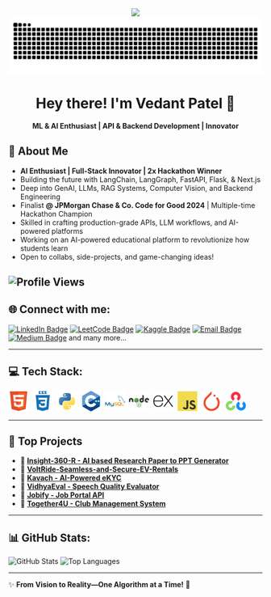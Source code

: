 <div align="center">
  <img src="https://media2.giphy.com/media/v1.Y2lkPTc5MGI3NjExcHc4NTg4aDM5azFiczBybXN3cjN6OGU2dTIxZ2J2djAzMDh2a2FudiZlcD12MV9pbnRlcm5hbF9naWZfYnlfaWQmY3Q9cw/5eLDrEaRGHegx2FeF2/giphy.gif" width="150"/>
  <img alt="github contribution snake animation" src="https://github.com/SerKirtan/Snake-Animation/blob/main/snake.svg">
  
  # Hey there! I'm Vedant Patel 👋
  **ML & AI Enthusiast | API & Backend Development | Innovator**

</div>

  ## 🚀 About Me
- **AI Enthusiast | Full-Stack Innovator | 2x Hackathon Winner**
- Building the future with LangChain, LangGraph, FastAPI, Flask, & Next.js
- Deep into GenAI, LLMs, RAG Systems, Computer Vision, and Backend Engineering
- Finalist **@ JPMorgan Chase & Co. Code for Good 2024** | Multiple-time Hackathon Champion
- Skilled in crafting production-grade APIs, LLM workflows, and AI-powered platforms
- Working on an AI-powered educational platform to revolutionize how students learn
- Open to collabs, side-projects, and game-changing ideas!

![Profile Views](https://komarev.com/ghpvc/?username=Vedantt-Patel&color=blue)
---

## 🌐 Connect with me:
<p align="left">
  <a href="https://www.linkedin.com/in/vedant-patel-machine-learning"><img src="https://img.shields.io/badge/LinkedIn-blue?style=for-the-badge&logo=linkedin&logoColor=white" alt="LinkedIn Badge"/></a>
  <a href="https://leetcode.com/u/Vedant2912/"><img src="https://img.shields.io/badge/LeetCode-orange?style=for-the-badge&logo=leetcode&logoColor=white" alt="LeetCode Badge"/></a>
  <a href="https://www.kaggle.com/vedantkpatel"><img src="https://img.shields.io/badge/Kaggle-blue?style=for-the-badge&logo=kaggle&logoColor=white" alt="Kaggle Badge"/></a>
  <a href="mailto:vedxnt2912@gmail.com"><img src="https://img.shields.io/badge/Email-red?style=for-the-badge&logo=gmail&logoColor=white" alt="Email Badge"/></a>
  <a href="https://medium.com/@Vedant-Patel"><img src="https://img.shields.io/badge/Medium-black?style=for-the-badge&logo=medium&logoColor=white" alt="Medium Badge"/></a>
  and many more...
</p>

---

## 💻 Tech Stack:
<p align="left"><div>
  <img src="https://github.com/devicons/devicon/blob/master/icons/html5/html5-original.svg" title="HTML5" alt="HTML" width="40" height="40"/>&nbsp;
  <img src="https://github.com/devicons/devicon/blob/master/icons/css3/css3-plain-wordmark.svg" title="CSS3" alt="CSS" width="40" height="40"/>&nbsp;
  <img src="https://github.com/devicons/devicon/blob/master/icons/python/python-original.svg" title="Python" alt="Python" width="40" height="40"/>&nbsp;
  <img src="https://github.com/devicons/devicon/blob/master/icons/cplusplus/cplusplus-original.svg" title="C++" alt="C++" width="40" height="40"/>&nbsp;
  <img src="https://github.com/devicons/devicon/blob/master/icons/mysql/mysql-original-wordmark.svg" title="MySQL" alt="MySQL" width="40" height="40"/>&nbsp;
  <img src="https://github.com/devicons/devicon/blob/master/icons/nodejs/nodejs-original-wordmark.svg" title="NodeJS" alt="NodeJS" width="40" height="40"/>&nbsp;
  <img src="https://github.com/devicons/devicon/blob/master/icons/express/express-original.svg" title="ExpressJS" alt="ExpressJS" width="40" height="40"/>&nbsp;
  <img src="https://github.com/devicons/devicon/blob/master/icons/javascript/javascript-original.svg" title="JavaScript" alt="JavaScript" width="40" height="40"/>&nbsp;
  <img src="https://github.com/devicons/devicon/blob/master/icons/pytorch/pytorch-original.svg" title="PyTorch" alt="PyTorch" width="40" height="40"/>&nbsp;
  <img src="https://github.com/devicons/devicon/blob/master/icons/opencv/opencv-original.svg" title="OpenCV" alt="OpenCV" width="40" height="40"/>&nbsp;
</div>
</p>

---

## 📌 Top Projects
- 🔹 [**Insight-360-R - AI based Research Paper to PPT Generator**](https://github.com/Vedantt-Patel/Insight-360-R)
- 🔹 [**VoltRide-Seamless-and-Secure-EV-Rentals**](https://github.com/Vedantt-Patel/VoltRide-Seamless-and-Secure-EV-Rentals)
- 🔹 [**Kavach - AI-Powered eKYC**](https://github.com/Vedantt-Patel/Kavach-eKYC-platform)
- 🔹 [**VidhyaEval - Speech Quality Evaluator**](https://github.com/Vedantt-Patel/Speech-Quality-Evaluator)
- 🔹 [**Jobify - Job Portal API**](https://github.com/Vedantt-Patel/Jobify-nodejs-job-portal)
- 🔹 [**Together4U - Club Management System**](https://github.com/Vedantt-Patel/Club-Management)

---

## 📊 GitHub Stats:

<p>
  <img src="https://github-readme-stats.vercel.app/api?username=Vedantt-Patel&show_icons=true&theme=dark" alt="GitHub Stats" />
  <img src="https://github-readme-stats.vercel.app/api/top-langs/?username=Vedantt-Patel&layout=compact&theme=dark" alt="Top Languages" />
</p>

---

✨ **From Vision to Reality—One Algorithm at a Time!** 🚀
